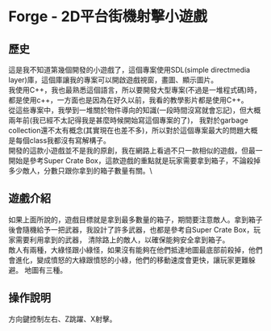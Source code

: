 # Forge - 2D平台街機射擊小遊戲
## 歷史
這是我不知道第幾個開發的小遊戲了，這個專案使用SDL(simple directmedia layer)庫，這個庫讓我的專案可以開啟遊戲視窗，畫圖、顯示圖片。\
我使用C++，我也最熟悉這個語言，所以要開發大型專案(不過是一堆程式碼)時，都是使用c++，一方面也是因為在好久以前，我看的教學影片都是使用C++。\
從這些專案中，我學到一堆關於物件導向的知識(一段時間沒寫就會忘記)，但大概兩年前(我已經不太記得我是甚麼時候開始寫這個專案的了)，
我對於garbage collection還不太有概念(其實現在也差不多)，所以對於這個專案最大的問題大概是每個class我都沒有寫解構子。\
開發的這款小遊戲並不是我的原創，我在網路上看過不只一款相似的遊戲，但最一開始是參考Super Crate Box，這款遊戲的重點就是玩家需要拿到箱子，不論殺掉多少敵人，分數只跟你拿到的箱子數量有關。\

## 遊戲介紹
如果上面所說的，遊戲目標就是拿到最多數量的箱子，期間要注意敵人。拿到箱子後會隨機給予一把武器，我設計了許多武器，也都是參考自Super Crate Box，玩家需要利用拿到的武器，
清除路上的敵人，以確保能夠安全拿到箱子。\
敵人有兩種，大綠怪跟小綠怪，如果沒有能夠在他們抵達地圖最底部前殺掉，他們會進化，變成憤怒的大綠跟憤怒的小綠，他們的移動速度會更快，讓玩家更難躲避。
地圖有三種。

## 操作說明
方向鍵控制左右、Z跳躍、X射擊。
